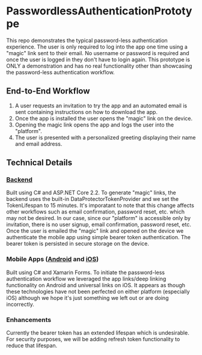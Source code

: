 # PasswordlessAuthenticationPrototype
This repo demonstrates the typical password-less authentication experience.  The user is only required to log into the app one time using a "magic" link sent to their email. No username or password is required and once the user is logged in they don't have to login again. This prototype is ONLY a demonstration and has no real functionality other than showcasing the password-less authentication workflow.

## End-to-End Workflow
1. A user requests an invitation to try the app and an automated email is sent containing instructions on how to download the app.
2. Once the app is installed the user opens the "magic" link on the device.
3. Opening the magic link opens the app and logs the user into the "platform".
4. The user is presented with a personalized greeting displaying their name and email address.

## Technical Details
### [Backend](https://pwdlessauth.azurewebsites.net/)
Built using C# and ASP.NET Core 2.2.  To generate "magic" links, the backend uses the built-in DataProtectorTokenProvider and we set the TokenLifespan to 15 minutes.  It's imporatant to note that this change affects other workflows such as email confirmation, password reset, etc. which may not be desired.  In our case, since our "platform" is accessible only by invitation, there is no user signup, email confirmation, password reset, etc.  Once the user is emailed the "magic" link and opened on the device we authenticate the mobile app using simple bearer token authentication.  The bearer token is persisted in secure storage on the device.

### Mobile Apps ([Android](https://play.google.com/store/apps/details?id=com.hyprsoft.Auth.Passwordless.Prototype) and [iOS](https://www.apple.com/ios/app-store))
Built using C# and Xamarin Forms.  To initiate the password-less authentication workflow we leveraged the app links/deep linking functionality on Android and universal links on iOS.  It appears as though these technologies have not been perfected on either platform (especially iOS) although we hope it's just something we left out or are doing incorrectly.

### Enhancements
Currently the bearer token has an extended lifespan which is undesirable.  For security purposes, we will be adding refresh token functionality to reduce that lifespan.